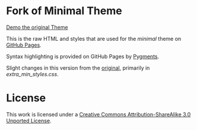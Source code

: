 # Fork of Minimal Theme

[Demo the original Theme](http://orderedlist.github.com/minimal/)

This is the raw HTML and styles that are used for the *minimal* theme on [GitHub Pages](http://pages.github.com/).

Syntax highlighting is provided on GitHub Pages by [Pygments](http://pygments.org).

Slight changes in this version from the <a href="https://github.com/orderedlist/minimal">original</a>, primarily in _extra_min_styles.css_.

# License

This work is licensed under a [Creative Commons Attribution-ShareAlike 3.0 Unported License](http://creativecommons.org/licenses/by-sa/3.0/).



